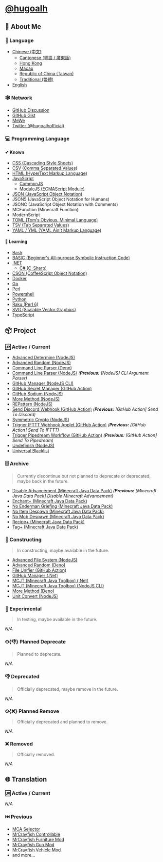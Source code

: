 # [@hugoalh](https://github.com/hugoalh)

## 👤 About Me

### 💬 Language

- [Chinese (中文)](https://en.wikipedia.org/wiki/Chinese_language)
  - [Cantonese (粵語 / 廣東話)](https://en.wikipedia.org/wiki/Cantonese)
  - [Hong Kong](https://en.wikipedia.org/wiki/Hong_Kong)
  - [Macao](https://en.wikipedia.org/wiki/Macau)
  - [Republic of China (Taiwan)](https://en.wikipedia.org/wiki/Taiwan)
  - [Traditional (繁體)](https://en.wikipedia.org/wiki/Traditional_Chinese_characters)
- [English](https://en.wikipedia.org/wiki/English_language)

### 🕸 Network

- [GitHub Discussion](https://github.com/hugoalh/hugoalh/discussions)
- [GitHub Gist](https://gist.github.com/hugoalh)
- [MeWe](https://mewe.com/i/hugoalh)
- [Twitter (@hugoalhofficial)](https://twitter.com/hugoalhofficial)

### 💻 Programming Language

#### ✔ Known

- [CSS (Cascading Style Sheets)](https://en.wikipedia.org/wiki/CSS)
- [CSV (Comma Separated Values)](https://en.wikipedia.org/wiki/Comma-separated_values)
- [HTML (HyperText Markup Language)](https://en.wikipedia.org/wiki/HTML)
- [JavaScript](https://en.wikipedia.org/wiki/JavaScript)
  - [CommonJS](https://en.wikipedia.org/wiki/CommonJS)
  - [ModuleJS (ECMAScript Module)](https://en.wikipedia.org/wiki/ECMAScript#6th_Edition_%E2%80%93_ECMAScript_2015)
- [JSON (JavaScript Object Notation)](https://en.wikipedia.org/wiki/JSON)
- JSON5 (JavaScript Object Notation for Humans)
- JSONC (JavaScript Object Notation with Comments)
- MCFunction (Minecraft Function)
- ModernScript
- [TOML (Tom's Obvious, Minimal Language)](https://en.wikipedia.org/wiki/TOML)
- [TSV (Tab Separated Values)](https://en.wikipedia.org/wiki/Tab-separated_values)
- [YAML / YML (YAML Ain't Markup Language)](https://en.wikipedia.org/wiki/YAML)

#### 📖 Learning

- [Bash](https://en.wikipedia.org/wiki/Bash_(Unix_shell))
- [BASIC (Beginner's All-purpose Symbolic Instruction Code)](https://en.wikipedia.org/wiki/BASIC)
- [.NET](https://en.wikipedia.org/wiki/.NET)
  - [C# (C-Sharp)](https://en.wikipedia.org/wiki/C_Sharp_(programming_language))
- [CSON (CoffeeScript Object Notation)](https://en.wikipedia.org/wiki/CoffeeScript)
- [Docker](https://en.wikipedia.org/wiki/Docker_(software))
- [Go](https://en.wikipedia.org/wiki/Go_(programming_language))
- [Perl](https://en.wikipedia.org/wiki/Perl)
- [Powershell](https://en.wikipedia.org/wiki/PowerShell)
- [Python](https://en.wikipedia.org/wiki/Python_(programming_language))
- [Raku (Perl 6)](https://en.wikipedia.org/wiki/Raku_(programming_language))
- [SVG (Scalable Vector Graphics)](https://en.wikipedia.org/wiki/Scalable_Vector_Graphics)
- [TypeScript](https://en.wikipedia.org/wiki/TypeScript)

## 📦 Project

### 🆙 Active / Current

- [Advanced Determine (NodeJS)](https://github.com/hugoalh-studio/advanced-determine-nodejs)
- [Advanced Random (NodeJS)](https://github.com/hugoalh-studio/advanced-random-nodejs)
- [Command Line Parser (Deno)](https://github.com/hugoalh-studio/command-line-parser-deno)
- [Command Line Parser (NodeJS)](https://github.com/hugoalh-studio/command-line-parser-nodejs) *(**Previous:** [NodeJS] CLI Argument Parser)*
- [GitHub Manager (NodeJS CLI)](https://github.com/hugoalh-studio/github-manager-nodejscli)
- [GitHub Secret Manager (GitHub Action)](https://github.com/hugoalh/github-secret-manager-ghaction)
- [GitHub Sodium (NodeJS)](https://github.com/hugoalh-studio/github-sodium-nodejs)
- [More Method (NodeJS)](https://github.com/hugoalh-studio/more-method-nodejs)
- [REPattern (NodeJS)](https://github.com/hugoalh-studio/repattern-nodejs)
- [Send Discord Webhook (GitHub Action)](https://github.com/hugoalh/send-discord-webhook-ghaction) *(**Previous:** [GitHub Action] Send To Discord)*
- [Symmetric Crypto (NodeJS)](https://github.com/hugoalh-studio/symmetric-crypto-nodejs)
- [Trigger IFTTT Webhook Applet (GitHub Action)](https://github.com/hugoalh/trigger-ifttt-webhook-applet-ghaction) *(**Previous:** [GitHub Action] Send To IFTTT)*
- [Trigger Pipedream Workflow (GitHub Action)](https://github.com/hugoalh/trigger-pipedream-workflow-ghaction) *(**Previous:** [GitHub Action] Send To Pipedream)*
- [Undefinish (NodeJS)](https://github.com/hugoalh-studio/undefinish-nodejs)
- [Universal Blacklist](https://github.com/hugoalh-studio/universal-blacklist)

### 🗄 Archive

> Currently discontinue but not planned to deprecate or deprecated, maybe back in the future.

- [Disable Advancement (Minecraft Java Data Pack)](https://github.com/hugoalh-studio/disable-advancement-mcjdp) *(**Previous:** [Minecraft Java Data Pack] Disable Minecraft Advancement)*
- [Enchant+ (Minecraft Java Data Pack)](https://github.com/hugoalh-studio/enchant-plus-mcjdp)
- [No Enderman Griefing (Minecraft Java Data Pack)](https://github.com/hugoalh-studio/no-enderman-griefing-mcjdp)
- [No Item Despawn (Minecraft Java Data Pack)](https://github.com/hugoalh-studio/no-item-despawn-mcjdp)
- [No Mob Despawn (Minecraft Java Data Pack)](https://github.com/hugoalh-studio/no-mob-despawn-mcjdp)
- [Recipe+ (Minecraft Java Data Pack)](https://github.com/hugoalh-studio/recipe-plus-mcjdp)
- [Tag+ (Minecraft Java Data Pack)](https://github.com/hugoalh-studio/tag-plus-mcjdp)

### 🚧 Constructing

> In constructing, maybe available in the future.

- [Advanced File System (NodeJS)](https://github.com/hugoalh-studio/advanced-file-system-nodejs)
- [Advanced Random (Deno)](https://github.com/hugoalh-studio/advanced-random-deno)
- [File Unifier (GitHub Action)](https://github.com/hugoalh/file-unifier-ghaction)
- [GitHub Manager (.Net)](https://github.com/hugoalh-studio/github-manager-dotnet)
- [MCJT (Minecraft Java Toolbox) (.Net)](https://github.com/hugoalh-studio/minecraft-java-toolbox-dotnet)
- [MCJT (Minecraft Java Toolbox) (NodeJS CLI)](https://github.com/hugoalh-studio/minecraft-java-toolbox-nodejscli)
- [More Method (Deno)](https://github.com/hugoalh-studio/more-method-deno)
- [Unit Convert (NodeJS)](https://github.com/hugoalh-studio/unit-convert-nodejs)

### 🧪 Experimental

> In testing, maybe available in the future.

*N/A*

### ⏲{👎} Planned Deprecate

> Planned to deprecate.

*N/A*

### 👎 Deprecated

> Officially deprecated, maybe remove in the future.

*N/A*

### ⏲{❌} Planned Remove

> Officially deprecated and planned to remove.

*N/A*

### ❌ Removed

> Officially removed.

*N/A*

## 🌐 Translation

### 🆙 Active / Current

*N/A*

### ⏮️ Previous

- [MCA Selector](https://github.com/Querz/mcaselector)
- [MrCrayfish Controllable](https://github.com/MrCrayfish/Controllable)
- [MrCrayfish Furniture Mod](https://github.com/MrCrayfish/MrCrayfishFurnitureMod)
- [MrCrayfish Gun Mod](https://github.com/MrCrayfish/MrCrayfishGunMod)
- [MrCrayfish Vehicle Mod](https://github.com/MrCrayfish/MrCrayfishVehicleMod)
- and more...
